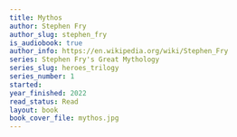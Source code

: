 ```yaml
---
title: Mythos
author: Stephen Fry
author_slug: stephen_fry
is_audiobook: true
author_info: https://en.wikipedia.org/wiki/Stephen_Fry
series: Stephen Fry's Great Mythology
series_slug: heroes_trilogy
series_number: 1
started: 
year_finished: 2022
read_status: Read
layout: book
book_cover_file: mythos.jpg
---
```

